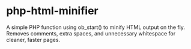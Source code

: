 # php-html-minifier
A simple PHP function using ob_start() to minify HTML output on the fly. Removes comments, extra spaces, and unnecessary whitespace for cleaner, faster pages.
